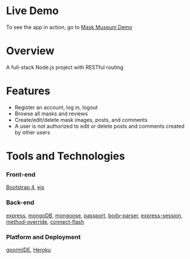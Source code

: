 # Live Demo
To see the app in action, go to [Mask Museum Demo](https://mask-museum.herokuapp.com/)

# Overview
A full-stack Node.js project with RESTful routing

# Features
* Register an account, log in, logout
* Browse all masks and reviews
* Create/edit/delete mask images, posts, and comments
* A user is not authorized to edit or delete posts and comments created by other users

# Tools and Technologies

### Front-end
[Bootstrap 4](https://getbootstrap.com/docs/4.0/getting-started/introduction/), [ejs](https://ejs.co/)

### Back-end
[express](https://expressjs.com/), [mongoDB](https://www.mongodb.com/), [mongoose](https://mongoosejs.com/), [passport](http://www.passportjs.org/), [body-parser](https://www.npmjs.com/package/body-parser), [express-session](https://www.npmjs.com/package/express-session), [method-override](https://www.npmjs.com/package/method-override), [connect-flash](https://www.npmjs.com/package/connect-flash)

### Platform and Deployment
[goormIDE](https://ide.goorm.io/), [Heroku](https://dashboard.heroku.com/apps)
